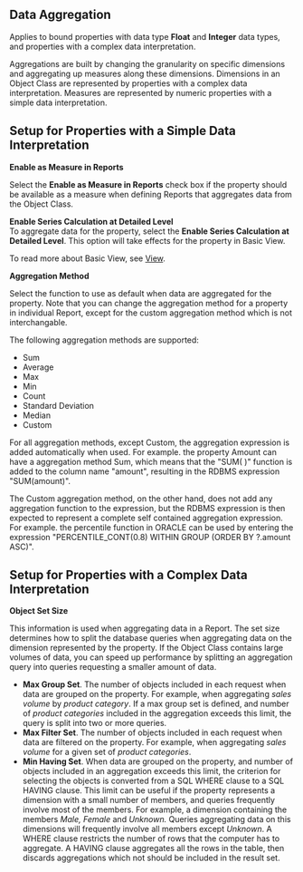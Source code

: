## Data Aggregation

Applies to bound properties with data type **Float** and **Integer** data types, and properties with a complex data interpretation.

Aggregations are built by changing the granularity on specific dimensions and aggregating up measures along these dimensions. Dimensions in an Object Class are represented by properties with a complex data interpretation. Measures are represented by numeric properties with a simple data interpretation.


## Setup for Properties with a Simple Data Interpretation

**Enable as Measure in Reports**

Select the **Enable as Measure in Reports** check box if the property should be available as a measure when defining Reports that aggregates data from the Object Class.

**Enable Series Calculation at Detailed Level**  
To aggregate data for the property, select the **Enable Series Calculation at Detailed Level**. This option will take effects for the property in Basic View.

To read more about Basic View, see [View](../../object-class/modify-an-object-or-identifier-domain/explore.md).

**Aggregation Method**

Select the function to use as default when data are aggregated for the property. Note that you can change the aggregation method for a property in individual Report, except for the custom aggregation method which is not interchangable.

The following aggregation methods are supported:

*   Sum
*   Average
*   Max
*   Min
*   Count
*   Standard Deviation
*   Median
*   Custom

For all aggregation methods, except Custom, the aggregation expression is added automatically when used. For example. the property Amount can have a aggregation method Sum, which means that the "SUM( )" function is added to the column name "amount", resulting in the RDBMS expression "SUM(amount)".

The Custom aggregation method, on the other hand, does not add any aggregation function to the expression, but the RDBMS expression is then expected to represent a complete self contained aggregation expression. For example. the percentile function in ORACLE can be used by entering the expression "PERCENTILE_CONT(0.8) WITHIN GROUP (ORDER BY ?.amount ASC)".



## Setup for Properties with a Complex Data Interpretation

**Object Set Size**

This information is used when aggregating data in a Report. The set size determines how to split the database queries when aggregating data on the dimension represented by the property. If the Object Class contains large volumes of data, you can speed up performance by splitting an aggregation query into queries requesting a smaller amount of data.

*   **Max Group Set**. The number of objects included in each request when data are grouped on the property. For example, when aggregating _sales volume_ by _product category_. If a max group set is defined, and number of _product categories_ included in the aggregation exceeds this limit, the query is split into two or more queries.
*   **Max Filter Set**. The number of objects included in each request when data are filtered on the property. For example, when aggregating _sales volume_ for a given set of _product categories_.
*   **Min Having Set**. When data are grouped on the property, and number of objects included in an aggregation exceeds this limit, the criterion for selecting the objects is converted from a SQL WHERE clause to a SQL HAVING clause. This limit can be useful if the property represents a dimension with a small number of members, and queries frequently involve most of the members. For example, a dimension containing the members _Male, Female_ and _Unknown._ Queries aggregating data on this dimensions will frequently involve all members except _Unknown_. A WHERE clause restricts the number of rows that the computer has to aggregate. A HAVING clause aggregates all the rows in the table, then discards aggregations which not should be included in the result set.

